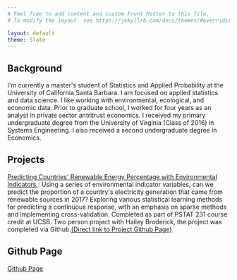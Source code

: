 ```yaml
---
# Feel free to add content and custom Front Matter to this file.
# To modify the layout, see https://jekyllrb.com/docs/themes/#overriding-theme-defaults

layout: default
theme: Slate
---
```


<h2>Background</h2>

<p> I'm currently a master's student of Statistics and Applied Probability at the University of California Santa Barbara. I am focused on applied statistics and data science. I like working with environmental, ecological, and economic data. Prior to graduate school, I worked for four years as an analyst in private sector antritrust economics. I received my primary undergraduate degree from the University of Virginia (Class of 2016) in Systems Engineering. I also received a second undergraduate degree in Economics.  </p>


<h2>Projects</h2>

<p><a href="https://leoncw.github.io/PSTAT231_Final/Final_Project_html_Broderick_Weinberg.html">Predicting Countries' Renewable Energy Percentage with Environmental Indicators
</a>: Using a series of environmental indicator variables, can we predict the proportion of a country's electricity generation that came from renewable sources in 2017? Exploring various statistical learning methods for predicting a continuous response, with an emphasis on sparse methods and implementing cross-validation. Completed as part of PSTAT 231 course credit at UCSB. Two person project with Hailey Broderick, the project was completed via Github.<a href="https://github.com/leoncw/PSTAT231_Final">(Direct link to Project Github Page)</a></p>

<h2>Github Page</h2>
<a href="https://github.com/leoncw/">Github Page</a>
